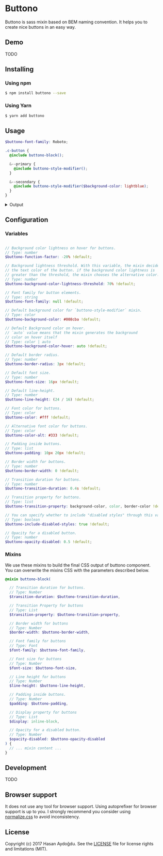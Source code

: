 # Buttono

Buttono is sass mixin based on BEM naming convention. It helps you to create nice buttons in an easy way.

## Demo

TODO

## Installing

### Using npm

```sh
$ npm install buttono --save
```

### Using Yarn

```sh
$ yarn add buttono
```

## Usage

```scss
$buttono-font-family: Roboto;

.c-button {
  @include buttono-block();

  &--primary {
    @include buttono-style-modifier();
  }

  &--secondary {
    @include buttono-style-modifier($background-color: lightblue);
  }
}
```

<details>
  <summary>Output</summary>

```css
.c-button {
  border: 0 solid transparent;
  cursor: pointer;
  display: inline-block;
  font-family: Roboto;
  font-size: 16px;
  line-height: 1.5;
  padding: 10px 20px;
  text-align: center;
  transition-duration: 0.4s;
  user-select: none;
  transition-property: background-color, color, border-color;
  vertical-align: middle;
}

.c-button:hover,
.c-button:focus {
  text-decoration: none;
}

.c-button:disabled,
.c-button[aria-disabled='true'] {
  box-shadow: none;
  cursor: not-allowed;
  opacity: 0.7;
}

.c-button--primary {
  background-color: #008cba;
  border-color: #008cba;
  border-radius: 3px;
  color: #fff;
}

.c-button--primary:hover,
.c-button--primary:focus {
  background-color: #007095;
  border-color: #007095;
  color: #fff;
}

.c-button--primary:disabled,
.c-button--primary[aria-disabled='true'] {
  background-color: #008cba;
  border-color: #008cba;
  color: #fff;
}

.c-button--secondary {
  background-color: lightblue;
  border-color: lightblue;
  border-radius: 3px;
  color: #333;
}

.c-button--secondary:hover,
.c-button--secondary:focus {
  background-color: #6fbbd3;
  border-color: #6fbbd3;
  color: #fff;
}

.c-button--secondary:disabled,
.c-button--secondary[aria-disabled='true'] {
  background-color: lightblue;
  border-color: lightblue;
  color: #333;
}

```

</details>

## Configuration

### Variables

```scss

// Background color lightness on hover for buttons.
// Type: number
$buttono-function-factor: -20% !default;

// Background lightness threshold. With this variable, the mixin decides
// the text color of the button. if the background color lightness is
// greater than the threshold, the mixin chooses the alternative color.
// Type: number
$buttono-background-color-lightness-threshold: 70% !default;

// Font family for button elements.
// Type: string
$buttono-font-family: null !default;

// Default background color for `buttono-style-modifier` mixin.
// Type: color
$buttono-background-color: #008cba !default;

// Default Background color on hover.
// `auto` value means that the mixin generates the background
// color on hover itself
// Type: color | auto
$buttono-background-color-hover: auto !default;

// Default border radius.
// Type: number
$buttono-border-radius: 3px !default;

// Default font size.
// Type: number
$buttono-font-size: 16px !default;

// Default line-height.
// Type: number
$buttono-line-height: (24 / 16) !default;

// Font color for buttons.
// Type: color
$buttono-color: #fff !default;

// Alternative font color for buttons.
// Type: color
$buttono-color-alt: #333 !default;

// Padding inside buttons.
// Type: list
$buttono-padding: 10px 20px !default;

// Border width for buttons.
// Type: number
$buttono-border-width: 0 !default;

// Transition duration for buttons.
// Type: number
$buttono-transition-duration: 0.4s !default;

// Transition property for buttons.
// Type: list
$buttono-transition-property: background-color, color, border-color !default;

// You can specify whether to include "disabled styles" through this variable
// Type: boolean
$buttono-include-disabled-styles: true !default;

// Opacity for a disabled button.
// Type: number
$buttono-opacity-disabled: 0.5 !default;
```

### Mixins

We use these mixins to build the final CSS output of buttono component. You can overwrite the mixins CSS with the parameters described below.

```scss
@mixin buttono-block(

  // Transition duration for buttons.
  // Type: Number
  $transition-duration: $buttono-transition-duration,

  // Transition Property for buttons
  // Type: List
  $transition-property: $buttono-transition-property,

  // Border width for buttons
  // Type: Number
  $border-width: $buttono-border-width,

  // Font family for buttons
  // Type: Font
  $font-family: $buttono-font-family,

  // Font size for buttons
  // Type: Number
  $font-size: $buttono-font-size,

  // Line height for buttons
  // Type: Number
  $line-height: $buttono-line-height,

  // Padding inside buttons.
  // Type: Number
  $padding: $buttono-padding,

  // Display property for buttons
  // Type: List
  $display: inline-block,

  // Opacity for a disabled button.
  // Type: Number
  $opacity-disabled: $buttono-opacity-disabled
) {
  // ... mixin content ...
}
```

## Development

TODO

## Browser support

It does not use any tool for browser support. Using autoprefixer for browser support is up to you. I strongly recommend you consider using [normalize.css](https://necolas.github.io/normalize.css/) to avoid inconsistency.

## License

Copyright (c) 2017 Hasan Aydoğdu. See the [LICENSE](/LICENSE) file for license rights and limitations (MIT).
